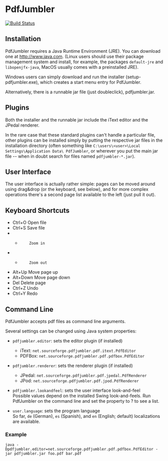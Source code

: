 PdfJumbler
==========

[![Build Status](https://travis-ci.org/mgropp/pdfjumbler.svg?branch=master)](https://travis-ci.org/mgropp/pdfjumbler)

Installation
------------
PdfJumbler requires a Java Runtime Environment (JRE).
You can download one at <http://www.java.com>.
(Linux users should use their package management
system and install, for example, the packages
`default-jre` and `libopenjfx-java`,
MacOS usually comes with a preinstalled JRE).

Windows users can simply download and run the
installer (setup-pdfjumbler.exe), which
creates a start menu entry for PdfJumbler.

Alternatively, there is a runnable jar file (just
doubleclick), pdfjumbler.jar.


Plugins
-------
Both the installer and the runnable jar include
the iText editor and the JPedal renderer.

In the rare case that these standard plugins can't
handle a particular file, other plugins can be
installed simply by putting the respective jar files
in the installation directory (often something like
`C:\users\<user>\Local Settings\Application Data\
PdfJumbler`, or wherever you put the main jar file --
when in doubt search for files named `pdfjumbler-*.jar`).


User Interface
--------------
The user interface is actually rather simple:
pages can be moved around using drag&drop (or the
keyboard, see below), and for more complex operations
there's a second page list available to the left
(just pull it out).


Keyboard Shortcuts
------------------
* Ctrl+O    Open file
* Ctrl+S    Save file
* +         Zoom in
* -         Zoom out
* Alt+Up    Move page up
* Alt+Down  Move page down
* Del       Delete page
* Ctrl+Z    Undo
* Ctrl+Y    Redo


Command Line
------------
PdfJumbler accepts pdf files as command line arguments.

Several settings can be changed using Java system properties:

* `pdfjumbler.editor`: sets the editor plugin (if installed)	
	 * iText: `net.sourceforge.pdfjumbler.pdf.itext.PdfEditor`
	 * PDFBox: `net.sourceforge.pdfjumbler.pdf.pdfbox.PdfEditor`

* `pdfjumbler.renderer`: sets the renderer plugin (if installed)	
	 * JPedal: `net.sourceforge.pdfjumbler.pdf.jpedal.PdfRenderer`
	 * JPod: `net.sourceforge.pdfjumbler.pdf.jpod.PdfRenderer`

* `pdfjumbler.lookandfeel`: sets the user interface look-and-feel	
	Possible values depend on the installed Swing look-and-feels.
	Run PdfJumbler on the command line and set the property to ?
	to see a list.

* `user.language`: sets the program language	
	So far, `de` (German), `es` (Spanish), and `en` (English; default)
	localizations are available.

### Example ###
```
java -Dpdfjumbler.editor=net.sourceforge.pdfjumbler.pdf.pdfbox.PdfEditor -jar pdfjumbler.jar foo.pdf bar.pdf
```
